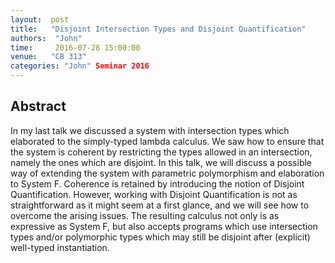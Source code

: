 ```yaml
--- 
layout:  post 
title:   "Disjoint Intersection Types and Disjoint Quantification"
authors:  "John"
time:     2016-07-28 15:00:00
venue:   "CB 313"
categories: "John" Seminar 2016
--- 
```

## Abstract

In my last talk we discussed a system with intersection types which
elaborated
to the simply-typed lambda calculus. We saw how to ensure that the system is
coherent by restricting the types allowed in an intersection, namely the
ones
which are disjoint. In this talk, we will discuss a possible way of
extending
the system with parametric polymorphism and elaboration to System F.
Coherence
is retained by introducing the notion of Disjoint Quantification. However,
working with Disjoint Quantification is not as straightforward as it might
seem
at a first glance, and we will see how to overcome the arising issues. The
resulting calculus not only is as expressive as System F, but also accepts
programs which use intersection types and/or polymorphic types which may
still
be disjoint after (explicit) well-typed instantiation.


